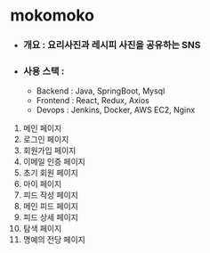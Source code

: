 # mokomoko

+ ### 개요 : 요리사진과 레시피 사진을 공유하는 SNS

+ ### 사용 스택 :
  + Backend : Java, SpringBoot, Mysql
  + Frontend : React, Redux, Axios
  + Devops : Jenkins, Docker, AWS EC2, Nginx

1. 메인 페이지
2. 로그인 페이지
3. 회원가입 페이지
4. 이메일 인증 페이지
5. 초기 회원 페이지
6. 마이 페이지
7. 피드 작성 페이지
8. 메인 피드 페이지
9. 피드 상세 페이지
10. 탐색 페이지
11. 명예의 전당 페이지
